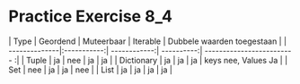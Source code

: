 # Practice Exercise 8_4

| Type          | Geordend    |  Muteerbaar  |  Iterable  | Dubbele waarden toegestaan |
| --------------|:-----------:| ------------:| ----------:| ------------------------- :|
| Tuple         | ja          | nee          | ja         | ja                         |
| Dictionary    | ja          | ja           | ja         | keys nee, Values Ja        |
| Set           | nee         | ja           | ja         | nee                        |
| List          | ja          | ja           | ja         | ja                         |          
